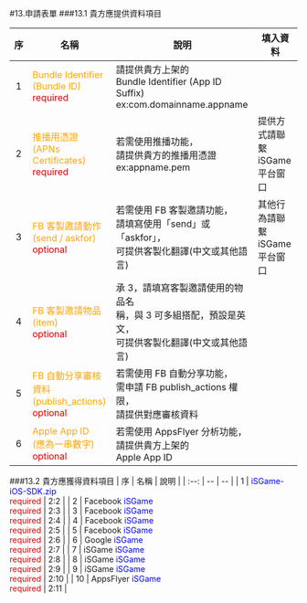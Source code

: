 #13.申請表單
###13.1 貴方應提供資料項目


| 序 | 名稱 | 說明 | 填入資料 |
| :--: | -- | -- | -- |
| 1 | <font color="orange">Bundle Identifier <br>(Bundle ID)</font> <br><font color="darkpink">required</font> | 請提供貴方上架的<br>Bundle Identifier (App ID Suffix)<br>ex:com.domainname.appname |  |
| 2 | <font color="orange">推播用憑證<br>(APNs Certificates)</font> <br><font color="darkpink">required</font> | 若需使用推播功能，<br>請提供貴方的推播用憑證<br>ex:appname.pem | 提供方式請聯繫<br>iSGame 平台窗口 |
| 3 | <font color="orange">FB 客製邀請動作<br>(send / askfor)</font> <br><font color="darkpink">optional</font> | 若需使用 FB 客製邀請功能，<br>請填寫使用「send」或「askfor」，<br>可提供客製化翻譯(中文或其他語言)| 其他行為請聯繫<br>iSGame 平台窗口 |
| 4 | <font color="orange">FB 客製邀請物品<br>(item)</font> <br><font color="darkpink">optional</font> | 承 3，請填寫客製邀請使用的物品名<br>稱，與 3 可多組搭配，預設是英文，<br>可提供客製化翻譯(中文或其他語言) |  |
| 5 | <font color="orange">FB 自動分享審核資料<br>(publish_actions)</font> <br><font color="darkpink">optional</font> | 若需使用 FB 自動分享功能，<br>需申請 FB publish_actions 權限，<br>請提供對應審核資料 |  |
| 6 | <font color="orange">Apple App ID<br>(應為一串數字)</font> <br><font color="darkpink">optional</font> | 若需使用 AppsFlyer 分析功能，<br>請提供貴方上架的<br>Apple App ID |  ||


###13.2 貴方應獲得資料項目
| 序 | 名稱 | 說明 |
| :--: | -- | -- |
| 1 | <font color="blue">iSGame-iOS-SDK.zip</font><br><font color="dark">required</font> | 2:2 |
| 2 |  Facebook <font color="blue">iSGame</font><br><font color="dark">required</font> | 2:3 |
| 3 | Facebook <font color="blue">iSGame</font><br><font color="dark">required</font> | 2:4 |
| 4 | Facebook <font color="blue">iSGame</font><br><font color="dark">required</font> | 2:5 |
| 5 | Facebook <font color="blue">iSGame</font><br><font color="dark">required</font> | 2:6 |
| 6 | Google <font color="blue">iSGame</font><br><font color="dark">required</font> | 2:7 |
| 7 | iSGame <font color="blue">iSGame</font><br><font color="dark">required</font> | 2:8 |
| 8 | iSGame <font color="blue">iSGame</font><br><font color="dark">required</font> | 2:9 |
| 9 | iSGame <font color="blue">iSGame</font><br><font color="dark">required</font> | 2:10 |
| 10 | AppsFlyer <font color="blue">iSGame</font><br><font color="dark">required</font> | 2:11 |
